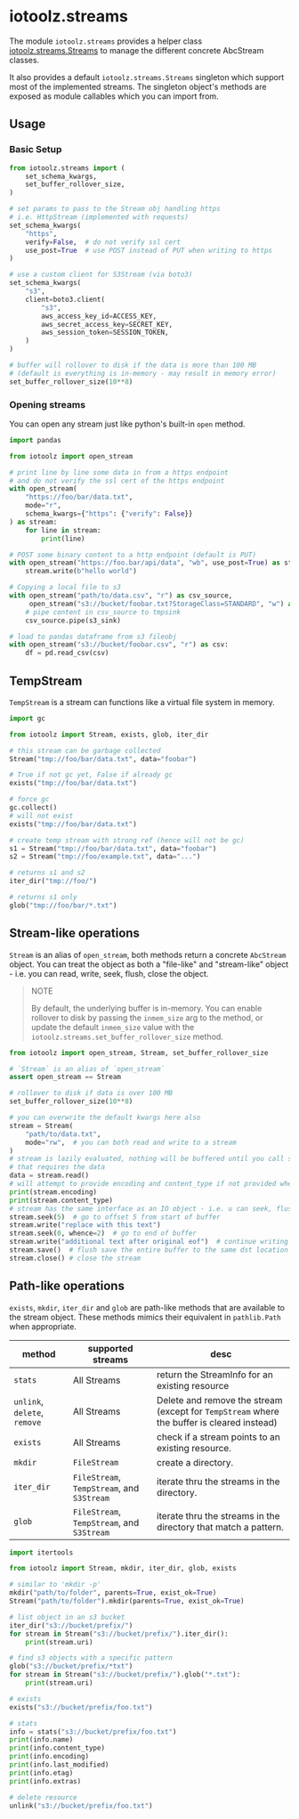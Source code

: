 # iotoolz.streams

The module `iotoolz.streams` provides a helper class
[iotoolz.streams.Streams](./classes/Streams.md) to manage the different concrete
AbcStream classes.

It also provides a default `iotoolz.streams.Streams` singleton which support most of the
implemented streams. The singleton object's methods are exposed as module callables which
you can import from.

## Usage

### Basic Setup

```py
from iotoolz.streams import (
    set_schema_kwargs,
    set_buffer_rollover_size,
)

# set params to pass to the Stream obj handling https
# i.e. HttpStream (implemented with requests)
set_schema_kwargs(
    "https",
    verify=False,  # do not verify ssl cert
    use_post=True  # use POST instead of PUT when writing to https
)

# use a custom client for S3Stream (via boto3)
set_schema_kwargs(
    "s3",
    client=boto3.client(
        "s3",
        aws_access_key_id=ACCESS_KEY,
        aws_secret_access_key=SECRET_KEY,
        aws_session_token=SESSION_TOKEN,
    )
)

# buffer will rollover to disk if the data is more than 100 MB
# (default is everything is in-memory - may result in memory error)
set_buffer_rollover_size(10**8)
```

### Opening streams

You can open any stream just like python's built-in `open` method.

```py
import pandas

from iotoolz import open_stream

# print line by line some data in from a https endpoint
# and do not verify the ssl cert of the https endpoint
with open_stream(
    "https://foo/bar/data.txt",
    mode="r",
    schema_kwargs={"https": {"verify": False}}
) as stream:
    for line in stream:
        print(line)

# POST some binary content to a http endpoint (default is PUT)
with open_stream("https://foo.bar/api/data", "wb", use_post=True) as stream:
    stream.write(b"hello world")

# Copying a local file to s3
with open_stream("path/to/data.csv", "r") as csv_source,
     open_stream("s3://bucket/foobar.txt?StorageClass=STANDARD", "w") as s3_sink:
    # pipe content in csv_source to tmpsink
    csv_source.pipe(s3_sink)

# load to pandas dataframe from s3 fileobj
with open_stream("s3://bucket/foobar.csv", "r") as csv:
    df = pd.read_csv(csv)

```

## TempStream

`TempStream` is a stream can functions like a virtual file system in memory.

```py
import gc

from iotoolz import Stream, exists, glob, iter_dir

# this stream can be garbage collected
Stream("tmp://foo/bar/data.txt", data="foobar")

# True if not gc yet, False if already gc
exists("tmp://foo/bar/data.txt")

# force gc
gc.collect()
# will not exist
exists("tmp://foo/bar/data.txt")

# create temp stream with strong ref (hence will not be gc)
s1 = Stream("tmp://foo/bar/data.txt", data="foobar")
s2 = Stream("tmp://foo/example.txt", data="...")

# returns s1 and s2
iter_dir("tmp://foo/")

# returns s1 only
glob("tmp://foo/bar/*.txt")
```

## Stream-like operations

`Stream` is an alias of `open_stream`, both methods return a concrete `AbcStream` object.
You can treat the object as both a "file-like" and "stream-like" object - i.e. you can
read, write, seek, flush, close the object.

> NOTE
>
> By default, the underlying buffer is in-memory. You can enable rollover to disk by
> passing the `inmem_size` arg to the method, or update the default `inmem_size` value
> with the `iotoolz.streams.set_buffer_rollover_size` method.

```py
from iotoolz import open_stream, Stream, set_buffer_rollover_size

# `Stream` is an alias of `open_stream`
assert open_stream == Stream

# rollover to disk if data is over 100 MB
set_buffer_rollover_size(10**8)

# you can overwrite the default kwargs here also
stream = Stream(
    "path/to/data.txt",
    mode="rw",  # you can both read and write to a stream
)
# stream is lazily evaluated, nothing will be buffered until you call some methods
# that requires the data
data = stream.read()
# will attempt to provide encoding and content_type if not provided when opening the stream
print(stream.encoding)
print(stream.content_type)
# stream has the same interface as an IO object - i.e. u can seek, flush, close, etc
stream.seek(5)  # go to offset 5 from start of buffer
stream.write("replace with this text")
stream.seek(0, whence=2)  # go to end of buffer
stream.write("additional text after original eof")  # continue writing to the end of the buffer
stream.save()  # flush save the entire buffer to the same dst location
stream.close() # close the stream
```

## Path-like operations

`exists`, `mkdir`, `iter_dir` and `glob` are path-like methods that are available to the
stream object. These methods mimics their equivalent in `pathlib.Path` when appropriate.

| method                       | supported streams                          | desc                                                                                       |
| ---------------------------- | ------------------------------------------ | ------------------------------------------------------------------------------------------ |
| `stats`                      | All Streams                                | return the StreamInfo for an existing resource                                             |
| `unlink`, `delete`, `remove` | All Streams                                | Delete and remove the stream (except for `TempStream` where the buffer is cleared instead) |
| `exists`                     | All Streams                                | check if a stream points to an existing resource.                                          |
| `mkdir`                      | `FileStream`                               | create a directory.                                                                        |
| `iter_dir`                   | `FileStream`, `TempStream`, and `S3Stream` | iterate thru the streams in the directory.                                                 |
| `glob`                       | `FileStream`, `TempStream`, and `S3Stream` | iterate thru the streams in the directory that match a pattern.                            |

```py
import itertools

from iotoolz import Stream, mkdir, iter_dir, glob, exists

# similar to 'mkdir -p'
mkdir("path/to/folder", parents=True, exist_ok=True)
Stream("path/to/folder").mkdir(parents=True, exist_ok=True)

# list object in an s3 bucket
iter_dir("s3://bucket/prefix/")
for stream in Stream("s3://bucket/prefix/").iter_dir():
    print(stream.uri)

# find s3 objects with a specific pattern
glob("s3://bucket/prefix/*txt")
for stream in Stream("s3://bucket/prefix/").glob("*.txt"):
    print(stream.uri)

# exists
exists("s3://bucket/prefix/foo.txt")

# stats
info = stats("s3://bucket/prefix/foo.txt")
print(info.name)
print(info.content_type)
print(info.encoding)
print(info.last_modified)
print(info.etag)
print(info.extras)

# delete resource
unlink("s3://bucket/prefix/foo.txt")

```
